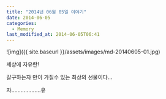 ```yaml
---
title: "2014년 06월 05일 이야기"
date: 2014-06-05
categories:
  - Memory
last_modified_at: 2014-06-05T06:41
---
```


![img]({{ site.baseurl }}/assets/images/md-20140605-01.jpg)


세상에 자유란! 

갈구하는자 만이 가질수 있는 최상의 선물이다... 

자...................유